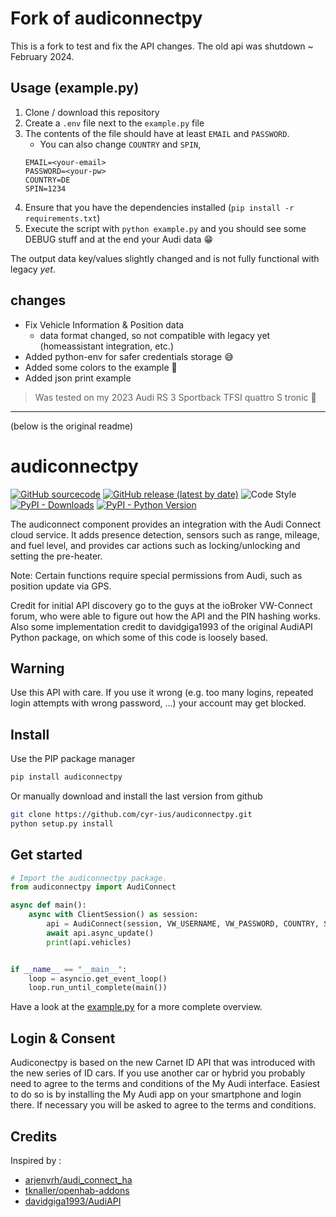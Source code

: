 # Fork of audiconnectpy

This is a fork to test and fix the API changes. The old api was shutdown ~ February 2024.

## Usage (example.py)

1. Clone / download this repository
2. Create a `.env` file next to the `example.py` file
3. The contents of the file should have at least `EMAIL` and `PASSWORD`.
   - You can also change `COUNTRY` and `SPIN`,
    ```
    EMAIL=<your-email>
    PASSWORD=<your-pw>
    COUNTRY=DE
    SPIN=1234
    ```
4. Ensure that you have the dependencies installed (`pip install -r requirements.txt`)
5. Execute the script with `python example.py` and you should see some DEBUG stuff and at the end your Audi data 😁

The output data key/values slightly changed and is not fully functional with legacy *yet*.

## changes

- Fix Vehicle Information & Position data
  - data format changed, so not compatible with legacy yet (homeassistant integration, etc.)
- Added python-env for safer credentials storage 😅
- Added some colors to the example 🥳
- Added json print example

> Was tested on my 2023 Audi RS 3 Sportback TFSI quattro S tronic 🚀

---


(below is the original readme)

# audiconnectpy

[![GitHub sourcecode](https://img.shields.io/badge/Source-GitHub-green)](https://github.com/cyr-ius/audiconnectpy/)
[![GitHub release (latest by date)](https://img.shields.io/github/v/release/cyr-ius/audiconnectpy)](https://github.com/cyr-ius/audiconnectpy/releases/latest)
![Code Style](https://img.shields.io/badge/code%20style-black-000000.svg?style=flat)
[![PyPI - Downloads](https://img.shields.io/pypi/dm/audiconnectpy?label=PyPI%20Downloads)](https://pypi.org/project/audiconnectpy/)
[![PyPI - Python Version](https://img.shields.io/pypi/pyversions/weconnect)](https://pypi.org/project/audiconnectpy/)

The audiconnect component provides an integration with the Audi Connect cloud service. It adds presence detection, sensors such as range, mileage, and fuel level, and provides car actions such as locking/unlocking and setting the pre-heater.

Note: Certain functions require special permissions from Audi, such as position update via GPS.

Credit for initial API discovery go to the guys at the ioBroker VW-Connect forum, who were able to figure out how the API and the PIN hashing works. Also some implementation credit to davidgiga1993 of the original AudiAPI Python package, on which some of this code is loosely based.

## Warning

Use this API with care. If you use it wrong (e.g. too many logins, repeated login attempts with wrong password, ...) your account may get blocked.

## Install

Use the PIP package manager

```bash
pip install audiconnectpy
```

Or manually download and install the last version from github

```bash
git clone https://github.com/cyr-ius/audiconnectpy.git
python setup.py install
```

## Get started

```python
# Import the audiconnectpy package.
from audiconnectpy import AudiConnect

async def main():
    async with ClientSession() as session:
        api = AudiConnect(session, VW_USERNAME, VW_PASSWORD, COUNTRY, SPIN)
        await api.async_update()
        print(api.vehicles)


if __name__ == "__main__":
    loop = asyncio.get_event_loop()
    loop.run_until_complete(main())
```

Have a look at the [example.py](https://github.com/cyr-ius/audiconnectpy/blob/master/example.py) for a more complete overview.

## Login & Consent

Audiconectpy is based on the new Carnet ID API that was introduced with the new series of ID cars. If you use another car or hybrid you probably need to agree to the terms and conditions of the My Audi interface. Easiest to do so is by installing the My Audi app on your smartphone and login there. If necessary you will be asked to agree to the terms and conditions.

## Credits

Inspired by :

- [arjenvrh/audi_connect_ha](https://github.com/arjenvrh/audi_connect_ha)
- [tknaller/openhab-addons](https://github.com/tknaller/openhab-addons)
- [davidgiga1993/AudiAPI](https://github.com/davidgiga1993/AudiAPI)
